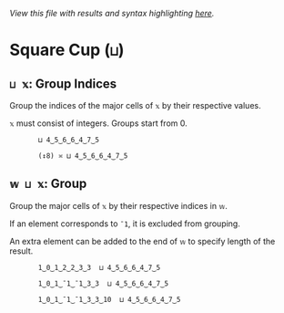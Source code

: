 *View this file with results and syntax highlighting [here](https://mlochbaum.github.io/BQN/help/groupindices_group.html).*

# Square Cup (`⊔`)

## `⊔ 𝕩`: Group Indices

Group the indices of the major cells of `𝕩` by their respective values.

`𝕩` must consist of integers. Groups start from 0.

           ⊔ 4‿5‿6‿6‿4‿7‿5

           (↕8) ≍ ⊔ 4‿5‿6‿6‿4‿7‿5



## `𝕨 ⊔ 𝕩`: Group

Group the major cells of `𝕩` by their respective indices in `𝕨`.

If an element corresponds to `¯1`, it is excluded from grouping.

An extra element can be added to the end of `𝕨` to specify length of the result.

           1‿0‿1‿2‿2‿3‿3  ⊔ 4‿5‿6‿6‿4‿7‿5

           1‿0‿1‿¯1‿¯1‿3‿3  ⊔ 4‿5‿6‿6‿4‿7‿5

           1‿0‿1‿¯1‿¯1‿3‿3‿10  ⊔ 4‿5‿6‿6‿4‿7‿5
